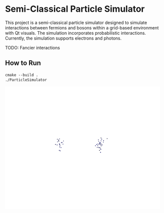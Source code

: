 # Semi-Classical Particle Simulator 
This project is a semi-classical particle simulator designed to simulate interactions between fermions and bosons within a grid-based environment with Qt visuals. The simulation incorporates probabilistic interactions. Currently, the simulation supports electrons and photons.

TODO: Fancier interactions

## How to Run
```
cmake --build .
./ParticleSimulator
```

<p align="center">
  <img height="400" src="https://raw.githubusercontent.com/NailoTB/particle_collider/main/figures/basic_collision.gif">
</p>
